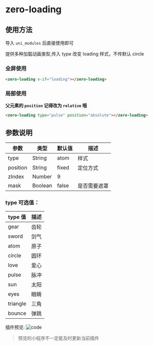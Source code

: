 # zero-loading

## 使用方法

导入 `uni_modules` 后直接使用即可

提供多种加载动画类型,传入 type 改变 loading 样式，不传默认 circle

### 全屏使用

```html
<zero-loading v-if="loading"></zero-loading>
```

### 局部使用

**父元素的 `position` 记得改为 `relative` 哦**

```html
<zero-loading type="pulse" position="absolute"></zero-loading>
```

## 参数说明

| 参数     | 类型    | 默认值 | 描述         |
| -------- | ------- | ------ | ------------ |
| type     | String  | atom   | 样式         |
| position | String  | fixed  | 定位方式     |
| zIndex   | Number  | 9      |              |
| mask     | Boolean | false  | 是否需要遮罩 |

### type 可选值：

| type 值  | 描述 |
| -------- | ---- |
| gear     | 齿轮 |
| sword    | 剑气 |
| atom     | 原子 |
| circle   | 圆环 |
| love     | 爱心 |
| pulse    | 脉冲 |
| sun      | 太阳 |
| eyes     | 眼睛 |
| triangle | 三角 |
| bounce   | 弹跳 |

插件预览:
![code](https://img.jszero.cn/mweb/we_code.jpg)

> 预览的小程序不一定能及时更新当前插件
